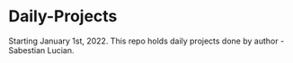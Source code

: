 # Daily-Projects
Starting January 1st, 2022. This repo holds daily projects done by author - Sabestian Lucian. 

